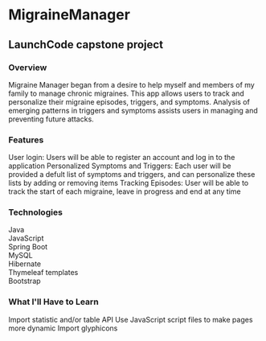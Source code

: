 # MigraineManager
## LaunchCode capstone project

### Overview
Migraine Manager began from a desire to help myself and members of my family to manage chronic migraines. This app allows users to track and personalize their migraine episodes, triggers, and symptoms. Analysis of emerging patterns in triggers and symptoms assists users in managing and preventing future attacks.

### Features
User login: Users will be able to register an account and log in to the application
Personalized Symptoms and Triggers: Each user will be provided a defult list of symptoms and triggers, and can personalize these lists by adding or removing items
Tracking Episodes: User will be able to track the start of each migraine, leave in progress and end at any time

### Technologies
Java<br>
JavaScript<br>
Spring Boot<br>
MySQL<br>
Hibernate<br>
Thymeleaf templates<br>
Bootstrap

### What I'll Have to Learn
Import statistic and/or table API
Use JavaScript script files to make pages more dynamic
Import glyphicons
